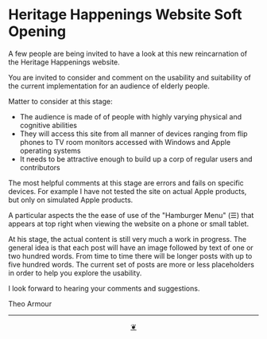 # Heritage Happenings Website Soft Opening

A few people are being invited to have a look at this new reincarnation of the Heritage Happenings website.

You are invited to consider and comment on the usability and suitability of the current implementation for an audience of elderly people.

Matter to consider at this stage:

* The audience is made of of people with highly varying physical and cognitive abilities
* They will access this site from all manner of devices ranging from flip phones to TV room monitors accessed with Windows and Apple operating systems
* It needs to be attractive enough to build up a corp of regular users and contributors

The most helpful comments at this stage are errors and fails on specific devices. For example I have not tested the site on actual Apple products, but only on simulated Apple products.

A particular aspects the the ease of use of the "Hamburger Menu" (☰) that appears at top right when viewing the website on a phone or small tablet.

At his stage, the actual content is still very much a work in progress. The general idea is that each post will have an image followed by text of one or two hundred words. From time to time there will be longer posts with up to five hundred words. The current set of posts are more or less placeholders in order to help you explore the usability.

I look forward to hearing your comments and suggestions.

Theo Armour



***

<center title="Hello! Click me to go up to the top" ><a class=aDingbat href=javascript:window.scrollTo(0,0);> ❦ </a></center>
